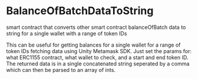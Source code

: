 # BalanceOfBatchDataToString
smart contract that converts other smart contract balanceOfBatch data to string for a single wallet with a range of token IDs

This can be useful for getting balances for a single wallet for a range of token IDs fetching data using Unity Metamask SDK.
Just set the params for: what ERC1155 contract, what wallet to check, and a start and end token ID.
The returned data is in a single concatenated string seperated by a comma which can then be parsed to an array of ints.
